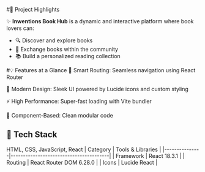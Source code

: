 #🌟 Project Highlights

✨ **Inwentions Book Hub** is a dynamic and interactive platform where book lovers can:

- 🔍 Discover and explore books
- 🔁 Exchange books within the community
- 📚 Build a personalized reading collection


#💡 Features at a Glance
🧠 Smart Routing: Seamless navigation using React Router

📖 Modern Design: Sleek UI powered by Lucide icons and custom styling

⚡ High Performance: Super-fast loading with Vite bundler

🧩 Component-Based: Clean modular code



## 🚀 Tech Stack

HTML, CSS, JavaScript, React
| Category      | Tools & Libraries                     |
|---------------|----------------------------------------|
| Framework     | React 18.3.1                           |
| Routing       | React Router DOM 6.28.0                |
| Icons         | Lucide React                           |


